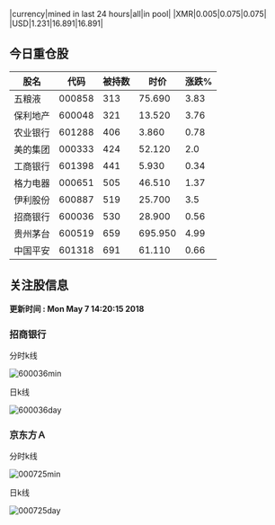 |currency|mined in last 24 hours|all|in pool|
|XMR|0.005|0.075|0.075|
|USD|1.231|16.891|16.891|

## 今日重仓股 

|股名|代码|被持数|时价|涨跌%|
|---|---|---|---|---|
|五粮液|000858|313|75.690|3.83|
|保利地产|600048|321|13.520|3.76|
|农业银行|601288|406|3.860|0.78|
|美的集团|000333|424|52.120|2.0|
|工商银行|601398|441|5.930|0.34|
|格力电器|000651|505|46.510|1.37|
|伊利股份|600887|519|25.700|3.5|
|招商银行|600036|530|28.900|0.56|
|贵州茅台|600519|659|695.950|4.99|
|中国平安|601318|691|61.110|0.66|

## 关注股信息
**更新时间 : Mon May  7 14:20:15 2018**
### 招商银行 
分时k线

![600036min](http://image.sinajs.cn/newchart/min/n/sh600036.gif)

日k线

![600036day](http://image.sinajs.cn/newchart/daily/n/sh600036.gif)

### 京东方Ａ 
分时k线

![000725min](http://image.sinajs.cn/newchart/min/n/sz000725.gif)

日k线

![000725day](http://image.sinajs.cn/newchart/daily/n/sz000725.gif)
